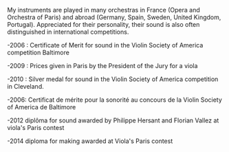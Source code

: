 My instruments are played in many orchestras in France (Opera and Orchestra of Paris) and abroad (Germany, Spain, Sweden, United Kingdom, Portugal).
Appreciated for their personality, their sound is also often distinguished in international competitions.


-2006 : Certificate of Merit for sound in the Violin Society of America competition Baltimore

-2009 : Prices given in Paris by the President of the Jury for a viola

-2010 : Silver medal for sound in the Violin Society of America competition in Cleveland.

-2006: Certificat de mérite pour la sonorité au concours de la Violin Society of America de Baltimore

-2012 diplôma for sound awarded by Philippe Hersant and Florian Vallez at viola's Paris contest

-2014 diploma for making awarded at Viola's Paris contest
